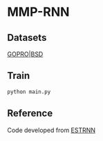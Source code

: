# MMP-RNN 
## Datasets
[GOPRO](https://drive.google.com/file/d/1rDnbQV_YJtnAAXSG44lUWD_QzxQ9ppgL/view?usp=sharing)|[BSD](https://drive.google.com/file/d/1L6xHO9EPTk6LMEw_zs2suGWY56kNJas4/view?usp=sharing)
## Train
```bash
python main.py
```
## Reference
Code developed from [ESTRNN](https://github.com/zzh-tech/ESTRNN)

